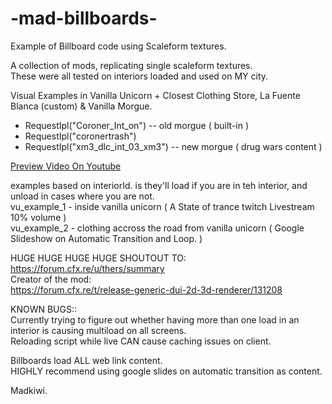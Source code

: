 # -mad-billboards-
Example of Billboard code using Scaleform textures.    
  
A collection of mods, replicating single scaleform textures.  
These were all tested on interiors loaded and used on MY city.    
  
Visual Examples in Vanilla Unicorn + Closest Clothing Store, La Fuente Blanca (custom) & Vanilla Morgue.  
  - RequestIpl("Coroner_Int_on") -- old morgue ( built-in )
  - RequestIpl("coronertrash")
  - RequestIpl("xm3_dlc_int_03_xm3") -- new morgue ( drug wars content )
  
  
[Preview Video On Youtube](https://youtu.be/7loFkgFHqG4)

examples based on interiorId. is they'll load if you are in teh interior, and unload in cases where you are not.  
vu_example_1 - inside vanilla unicorn  ( A State of trance twitch Livestream 10% volume )  
vu_example_2 - clothing accross the road from vanilla unicorn  ( Google Slideshow on Automatic Transition and Loop. )  
  
HUGE HUGE HUGE HUGE SHOUTOUT TO:  
https://forum.cfx.re/u/thers/summary  
Creator of the mod:  
https://forum.cfx.re/t/release-generic-dui-2d-3d-renderer/131208  
  
KNOWN BUGS::  
Currently trying to figure out whether having more than one load in an interior is causing multiload on all screens.  
Reloading script while live CAN cause caching issues on client.  
  
Billboards load ALL web link content.  
HIGHLY recommend using google slides on automatic transition as content.  
  
Madkiwi.